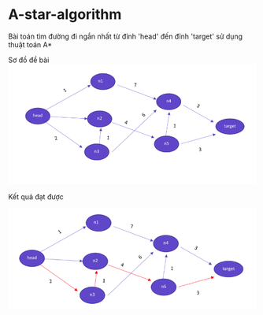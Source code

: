 # A-star-algorithm
Bài toán tìm đường đi ngắn nhất từ đỉnh 'head' đến đỉnh 'target' sử dụng thuật toán A*

Sơ đồ đề bài
![](images/De_bai.png)


Kết quả đạt được

<img src="images/Ket_qua.png" width=940 >
